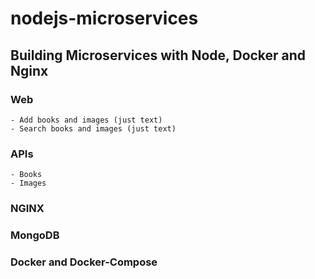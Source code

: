 # nodejs-microservices

## Building Microservices with Node, Docker and Nginx


### Web
    - Add books and images (just text)
    - Search books and images (just text)
        
### APIs
    - Books
    - Images
    
### NGINX

### MongoDB

### Docker and Docker-Compose
